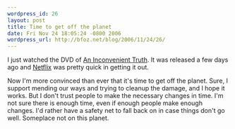 ```yaml
---
wordpress_id: 26
layout: post
title: Time to get off the planet
date: Fri Nov 24 18:05:24 -0800 2006
wordpress_url: http://bfoz.net/blog/2006/11/24/26/
---
```

I just watched the DVD of [An Inconvenient Truth](http://en.wikipedia.org/wiki/An_Inconvenient_Truth). It was released a few days ago and [Netflix](http://netflix.com) was pretty quick in getting it out.

Now I'm more convinced than ever that it's time to get off the planet. Sure, I support mending our ways and trying to cleanup the damage, and I hope it works. But I don't trust people to make the necessary changes in time. I'm not sure there is enough time, even if enough people make enough changes. I'd rather have a safety net to fall back on in case things don't go well. Someplace not on this planet.
